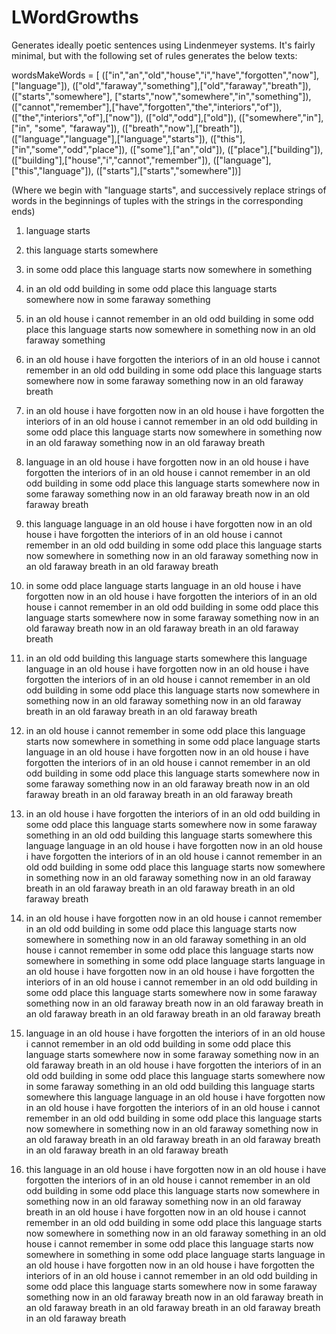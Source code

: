 # LWordGrowths
Generates ideally poetic sentences using Lindenmeyer systems. It's fairly minimal, but with the following set of rules generates the below texts:

wordsMakeWords = [
  (["in","an","old","house","i","have","forgotten","now"],["language"]),
  (["old","faraway","something"],["old","faraway","breath"]),
  (["starts","somewhere"], ["starts","now","somewhere","in","something"]),
  (["cannot","remember"],["have","forgotten","the","interiors","of"]),
  (["the","interiors","of"],["now"]),
  (["old","odd"],["old"]),
  (["somewhere","in"], ["in", "some", "faraway"]),
  (["breath","now"],["breath"]),
  (["language","language"],["language","starts"]),
  (["this"],["in","some","odd","place"]),
  (["some"],["an","old"]),
  (["place"],["building"]),
  (["building"],["house","i","cannot","remember"]),
  (["language"],["this","language"]),
  (["starts"],["starts","somewhere"])]

(Where we begin with "language starts", and successively replace strings of words in the beginnings of tuples with the strings in the corresponding ends)

1. language starts

2. this language starts somewhere

3. in some odd place this language starts now somewhere in something

4. in an old odd building in some odd place this language starts somewhere now in some faraway something

5. in an old house i cannot remember in an old odd building in some odd place this language starts now somewhere in something now in an old faraway something

6. in an old house i have forgotten the interiors of in an old house i cannot remember in an old odd building in some odd place this language starts somewhere now in some faraway something now in an old faraway breath

7. in an old house i have forgotten now in an old house i have forgotten the interiors of in an old house i cannot remember in an old odd building in some odd place this language starts now somewhere in something now in an old faraway something now in an old faraway breath

8. language in an old house i have forgotten now in an old house i have forgotten the interiors of in an old house i cannot remember in an old odd building in some odd place this language starts somewhere now in some faraway something now in an old faraway breath now in an old faraway breath

9. this language language in an old house i have forgotten now in an old house i have forgotten the interiors of in an old house i cannot remember in an old odd building in some odd place this language starts now somewhere in something now in an old faraway something now in an old faraway breath in an old faraway breath

10. in some odd place language starts language in an old house i have forgotten now in an old house i have forgotten the interiors of in an old house i cannot remember in an old odd building in some odd place this language starts somewhere now in some faraway something now in an old faraway breath now in an old faraway breath in an old faraway breath

11. in an old odd building this language starts somewhere this language language in an old house i have forgotten now in an old house i have forgotten the interiors of in an old house i cannot remember in an old odd building in some odd place this language starts now somewhere in something now in an old faraway something now in an old faraway breath in an old faraway breath in an old faraway breath

12. in an old house i cannot remember in some odd place this language starts now somewhere in something in some odd place language starts language in an old house i have forgotten now in an old house i have forgotten the interiors of in an old house i cannot remember in an old odd building in some odd place this language starts somewhere now in some faraway something now in an old faraway breath now in an old faraway breath in an old faraway breath in an old faraway breath

13. in an old house i have forgotten the interiors of in an old odd building in some odd place this language starts somewhere now in some faraway something in an old odd building this language starts somewhere this language language in an old house i have forgotten now in an old house i have forgotten the interiors of in an old house i cannot remember in an old odd building in some odd place this language starts now somewhere in something now in an old faraway something now in an old faraway breath in an old faraway breath in an old faraway breath in an old faraway breath

14. in an old house i have forgotten now in an old house i cannot remember in an old odd building in some odd place this language starts now somewhere in something now in an old faraway something in an old house i cannot remember in some odd place this language starts now somewhere in something in some odd place language starts language in an old house i have forgotten now in an old house i have forgotten the interiors of in an old house i cannot remember in an old odd building in some odd place this language starts somewhere now in some faraway something now in an old faraway breath now in an old faraway breath in an old faraway breath in an old faraway breath in an old faraway breath

15. language in an old house i have forgotten the interiors of in an old house i cannot remember in an old odd building in some odd place this language starts somewhere now in some faraway something now in an old faraway breath in an old house i have forgotten the interiors of in an old odd building in some odd place this language starts somewhere now in some faraway something in an old odd building this language starts somewhere this language language in an old house i have forgotten now in an old house i have forgotten the interiors of in an old house i cannot remember in an old odd building in some odd place this language starts now somewhere in something now in an old faraway something now in an old faraway breath in an old faraway breath in an old faraway breath in an old faraway breath in an old faraway breath

16. this language in an old house i have forgotten now in an old house i have forgotten the interiors of in an old house i cannot remember in an old odd building in some odd place this language starts now somewhere in something now in an old faraway something now in an old faraway breath in an old house i have forgotten now in an old house i cannot remember in an old odd building in some odd place this language starts now somewhere in something now in an old faraway something in an old house i cannot remember in some odd place this language starts now somewhere in something in some odd place language starts language in an old house i have forgotten now in an old house i have forgotten the interiors of in an old house i cannot remember in an old odd building in some odd place this language starts somewhere now in some faraway something now in an old faraway breath now in an old faraway breath in an old faraway breath in an old faraway breath in an old faraway breath in an old faraway breath
